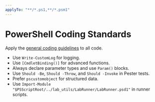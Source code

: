 ```yaml
---
applyTo: "**/*.ps1,**/*.psm1"
---
```

# PowerShell Coding Standards

Apply the [general coding guidelines](./general-coding.instructions.md) to all code.

- Use `Write-CustomLog` for logging.
- Use `[CmdletBinding()]` for advanced functions.
- Always declare parameter types and use `Param()` blocks.
- Use `Should -Be`, `Should -Throw`, and `Should -Invoke` in Pester tests.
- Prefer `pscustomobject` for structured data.
- Use `Import-Module "$PSScriptRoot/../lab_utils/LabRunner/LabRunner.psd1"` in runner scripts.

